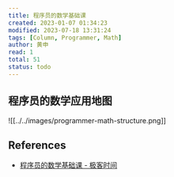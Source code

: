 ```yaml
---
title: 程序员的数学基础课
created: 2023-01-07 01:34:23
modified: 2023-07-18 13:31:24
tags: [Column, Programmer, Math]
author: 黄申
read: 1
total: 51
status: todo
---
```


## 程序员的数学应用地图

![[../../images/programmer-math-structure.png]]

## References

- [程序员的数学基础课 - 极客时间](http://localhost/#)
